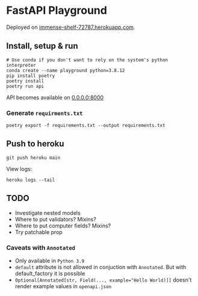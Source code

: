 # FastAPI Playground

Deployed on [immense-shelf-72787.herokuapp.com](https://immense-shelf-72787.herokuapp.com/docs).

## Install, setup & run

```shell
# Use conda if you don't want to rely on the system's python interpreter
conda create --name playground python=3.8.12
pip install poetry
poetry install
poetry run api
```

API becomes available on [0.0.0.0:8000](http://0.0.0.0:8000)

### Generate `requirments.txt`
```shell
poetry export -f requirements.txt --output requirements.txt
```

## Push to heroku

```shell
git push heroku main
```

View logs:
```shell
heroku logs --tail
```


## TODO
- Investigate nested models
- Where to put validators? Mixins?
- Where to put computer fields? Mixins?
- Try patchable prop

### Caveats with `Annotated`
- Only available in `Python 3.9`
- `default` attribute is not allowed in conjuction with `Annotated`. But with default_factory it is possible
- `Optional[Annotated[str, Field(..., example="Hello World)]]` doesn't render example values in `openapi.json`
